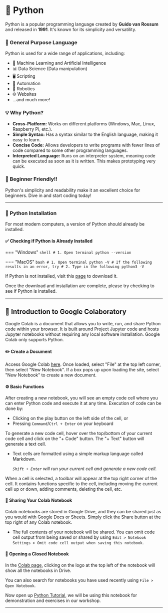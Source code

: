 # 🐍 Python

Python is a popular programming language created by **Guido van Rossum** and released in **1991**. It's known for its simplicity and versatility.

### 🌟 General Purpose Language

Python is used for a wide range of applications, including:

- 🤖 Machine Learning and Artificial Intelligence
- 📊 Data Science (Data manipulation)
- 🖥️ Scripting
- 🔧 Automation
- 🤖 Robotics
- 🌐 Websites
- ...and much more!

### 💡 Why Python?

- **Cross-Platform:** Works on different platforms (Windows, Mac, Linux, Raspberry Pi, etc.).
- **Simple Syntax:** Has a syntax similar to the English language, making it easy to learn.
- **Concise Code:** Allows developers to write programs with fewer lines of code compared to some other programming languages.
- **Interpreted Language:** Runs on an interpreter system, meaning code can be executed as soon as it is written. This makes prototyping very quick.

### 🚀 Beginner Friendly!!

Python's simplicity and readability make it an excellent choice for beginners. Dive in and start coding today!

--- 

### 🐍 Python Installation

For most modern computers, a version of Python should already be installed.

#### ✅ Checking if Python is Already Installed

=== "Windows"
    ```shell
    # 1. Open terminal
    python --version
    ```

=== "MacOS"
    ```bash
    # 1. Open terminal
    python -V # If the following results in an error, try
    # 2. Type in the following
    python3 -V
    ```

If Python is not installed, visit this [page](https://www.python.org/downloads/) to download it.

Once the download and installation are complete, please try checking to see if Python is installed.

---

## 📝 Introduction to Google Colaboratory

Google Colab is a document that allows you to write, run, and share Python code within your browser. It is built around Project Jupyter code and hosts Jupyter notebooks without requiring any local software installation. Google Colab only supports Python.

#### ✏️ Create a Document

Access Google Colab [here](https://colab.research.google.com). Once loaded, select "File" at the top left corner, then select "New Notebook". If a box pops up upon loading the site, select "New Notebook" to create a new document.

#### ⚙️ Basic Functions

After creating a new notebook, you will see an empty code cell where you can enter Python code and execute it at any time. Execution of code can be done by:

- Clicking on the play button on the left side of the cell, or
- Pressing `Command`/`Ctrl + Enter` on your keyboard

To generate a new code cell, hover over the top/bottom of your current code cell and click on the "+ Code" button. The "+ Text" button will generate a text cell.

- Text cells are formatted using a simple markup language called Markdown.

    *`Shift + Enter` will run your current cell and generate a new code cell.*

When a cell is selected, a toolbar will appear at the top right corner of the cell. It contains functions specific to the cell, including moving the current cell up or down, adding comments, deleting the cell, etc.

#### 🔄 Sharing Your Colab Notebook

Colab notebooks are stored in Google Drive, and they can be shared just as you would with Google Docs or Sheets. Simply click the Share button at the top right of any Colab notebook.

- The full contents of your notebook will be shared. You can omit code cell output from being saved or shared by using `Edit > Notebook Settings > Omit code cell output when saving this notebook`.

#### 📂 Opening a Closed Notebook

In the [Colab page](https://colab.research.google.com), clicking on the logo at the top left of the notebook will show all the notebooks in Drive.

You can also search for notebooks you have used recently using `File > Open Notebook`.

Now open up [Python Tutorial](https://colab.research.google.com/drive/1Kr5Tp2PkkmFqe4e7cKB7GZjN4g8r9qHS?usp=sharing), we will be using this notebook for demonstration and exercises in our workshop.

---
